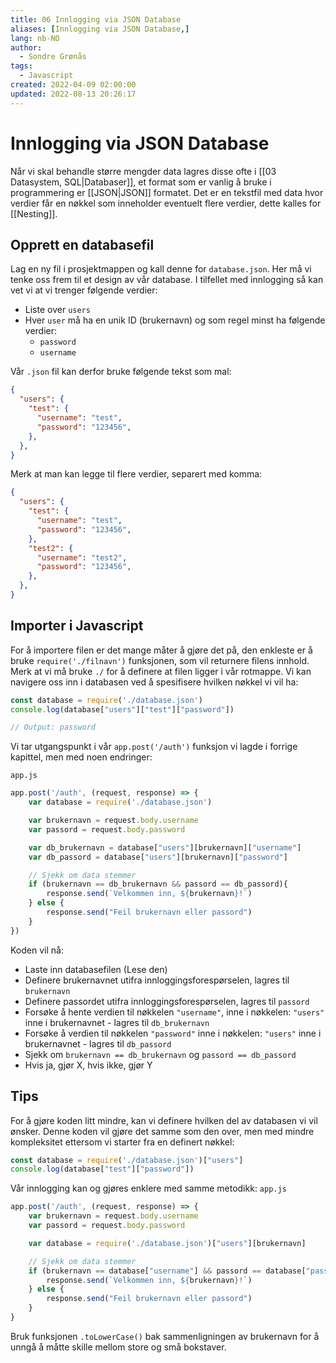 ```yaml
---
title: 06 Innlogging via JSON Database
aliases: [Innlogging via JSON Database,]
lang: nb-NO
author:
  - Sondre Grønås
tags:
  - Javascript
created: 2022-04-09 02:00:00
updated: 2022-08-13 20:26:17
---
```

# Innlogging via JSON Database
Når vi skal behandle større mengder data lagres disse ofte i [[03 Datasystem, SQL|Databaser]], et format som er vanlig å bruke i programmering er [[JSON|JSON]] formatet. Det er en tekstfil med data hvor verdier får en nøkkel som inneholder eventuelt flere verdier, dette kalles for [[Nesting]].

## Opprett en databasefil
Lag en ny fil i prosjektmappen og kall denne for `database.json`. Her må vi tenke oss frem til et design av vår database. I tilfellet med innlogging så kan vet vi at vi trenger følgende verdier:
- Liste over `users`
- Hver `user` må ha en unik ID (brukernavn) og som regel minst ha følgende verdier:
	- `password`
	- `username`

Vår `.json` fil kan derfor bruke følgende tekst som mal:
```json
{
  "users": {
    "test": {
      "username": "test",
      "password": "123456",
    },
  },
}
```

Merk at man kan legge til flere verdier, separert med komma:
```json
{
  "users": {
    "test": {
      "username": "test",
      "password": "123456",
    },
    "test2": {
      "username": "test2",
      "password": "123456",
    },
  },
}
```

## Importer i Javascript
For å importere filen er det mange måter å gjøre det på, den enkleste er å bruke `require('./filnavn')` funksjonen, som vil returnere filens innhold. Merk at vi må bruke `./` for å definere at filen ligger i vår rotmappe. Vi kan navigere oss inn i databasen ved å spesifisere hvilken nøkkel vi vil ha:

```javascript
const database = require('./database.json')
console.log(database["users"]["test"]["password"])

// Output: password
```

Vi tar utgangspunkt i vår `app.post('/auth')` funksjon vi lagde i forrige kapittel, men med noen endringer:

`app.js`
```javascript
app.post('/auth', (request, response) => {
	var database = require('./database.json')

	var brukernavn = request.body.username
	var passord = request.body.password

	var db_brukernavn = database["users"][brukernavn]["username"]
	var db_passord = database["users"][brukernavn]["password"]

	// Sjekk om data stemmer
	if (brukernavn == db_brukernavn && passord == db_passord){
		response.send(`Velkommen inn, ${brukernavn}!`)
	} else {
		response.send("Feil brukernavn eller passord")
	}
})
```

Koden vil nå:
- Laste inn databasefilen (Lese den)
- Definere brukernavnet utifra innloggingsforespørselen, lagres til `brukernavn`
- Definere passordet utifra innloggingsforespørselen, lagres til `passord`
- Forsøke å hente verdien til nøkkelen `"username"`, inne i nøkkelen: `"users"` inne i brukernavnet - lagres til `db_brukernavn`
- Forsøke å verdien til nøkkelen `"password"` inne i nøkkelen: `"users"` inne i brukernavnet - lagres til `db_passord`
- Sjekk om `brukernavn == db_brukernavn` og `passord == db_passord`
- Hvis ja, gjør X, hvis ikke, gjør Y

## Tips
For å gjøre koden litt mindre, kan vi definere hvilken del av databasen vi vil ønsker. Denne koden vil gjøre det samme som den over, men med mindre kompleksitet ettersom vi starter fra en definert nøkkel:
```javascript
const database = require('./database.json')["users"]
console.log(database["test"]["password"])
```

Vår innlogging kan og gjøres enklere med samme metodikk:
`app.js`
```javascript
app.post('/auth', (request, response) => {
	var brukernavn = request.body.username
	var passord = request.body.password

	var database = require('./database.json')["users"][brukernavn]

	// Sjekk om data stemmer
	if (brukernavn == database["username"] && passord == database["password"]){
		response.send(`Velkommen inn, ${brukernavn}!`)
	} else {
		response.send("Feil brukernavn eller passord")
	}
}
```

Bruk funksjonen `.toLowerCase()` bak sammenligningen av brukernavn for å unngå å måtte skille mellom store og små bokstaver.